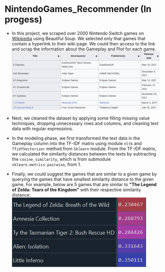 # NintendoGames_Recommender (In progess)

- In this project, we scraped over 2000 Nintendo Switch games on [Wikipedia](https://en.wikipedia.org/wiki/List_of_Nintendo_Switch_games_(0%E2%80%939_and_A)) using Beautiful Soup. We selected only that games that contain a hyperlink to their wiki page. We could then access to the link and scrap the information about the Gameplay and Plot for each game.
![](https://github.com/nhh979/NintendoGames_Recommender/blob/master/Images/WikiExample.png)
  
- Next, we cleaned the dataset by applying some filling missing value techniques, dropping unnecessary rows and columns, and cleaning text data with regular expressions.
  
- In the modeling phase, we first transformed the text data in the Gameplay column into the TF-IDF matrix using module `nltk` and `TfidfVectorizer` method from `Sklearn` module. From the TF-IDF matrix, we calculated the similarity distances between the texts by subtracting the `cosine_similarity`, which is from submodule `sklearn.metrics.pairwise`, from 1.  
  
- Finally, we could suggest the games that are similar to a given game by querying the games that have smallest similarity distance to the given game. For example, below are 5 games that are similar to **"The Legend of Zelda: Tears of the Kingdom"** with their respective similarity distance:
![](https://github.com/nhh979/NintendoGames_Recommender/blob/master/Images/RecommendedGames.png)
